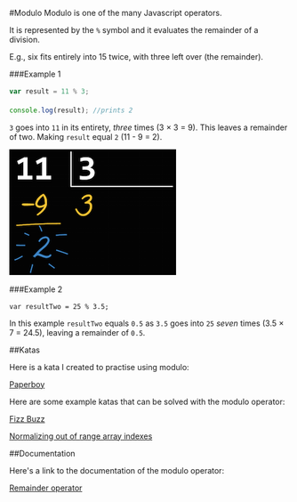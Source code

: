 #Modulo
Modulo is one of the many Javascript operators. 

It is represented by the `%` symbol and it evaluates the remainder of a division.

E.g., six fits entirely into 15 twice, with three left over (the remainder).

###Example 1

```javascript
var result = 11 % 3;

console.log(result); //prints 2
```

`3` goes into `11` in its entirety, _three_ times (3 &times; 3 = 9). This leaves a remainder of two. Making `result` equal `2` (11 - 9 = 2).

![Remainder of division](images/remainder.png)

###Example 2

```
var resultTwo = 25 % 3.5;
```

In this example `resultTwo` equals `0.5` as `3.5` goes into `25` _seven_ times (3.5 &times; 7 = 24.5), leaving a remainder of `0.5`.

##Katas

Here is a kata I created to practise using modulo:

[Paperboy](http://www.codewars.com/kata/56ed5f13c4e5d6c5b3000745)

Here are some example katas that can be solved with the modulo operator:

[Fizz Buzz](http://www.codewars.com/kata/5300901726d12b80e8000498)

[Normalizing out of range array indexes](http://www.codewars.com/kata/5285bf61f8fc1b181700024c)

##Documentation

Here's a link to the documentation of the modulo operator:

[Remainder operator](https://developer.mozilla.org/en-US/docs/Web/JavaScript/Reference/Operators/Arithmetic_Operators#Remainder)


 
 
